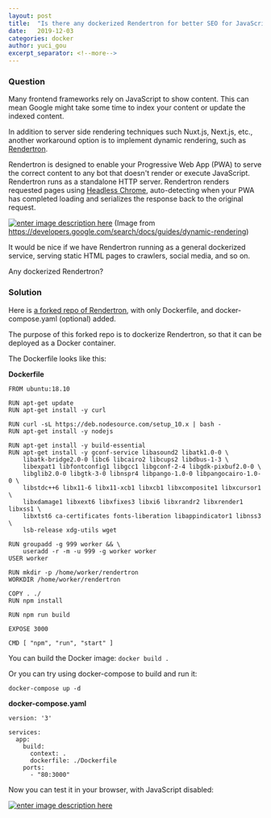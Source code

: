 ```yaml
---
layout: post
title:  "Is there any dockerized Rendertron for better SEO for JavaScript web apps?"
date:   2019-12-03
categories: docker
author: yuci_gou
excerpt_separator: <!--more-->
---
```


### Question
Many frontend frameworks rely on JavaScript to show content. This can mean Google might take some time to index your content or update the indexed content.

In addition to server side rendering techniques such Nuxt.js, Next.js, etc., another workaround option is to implement dynamic rendering, such as [Rendertron][1].

Rendertron is designed to enable your Progressive Web App (PWA) to serve the correct content to any bot that doesn't render or execute JavaScript. Rendertron runs as a standalone HTTP server. Rendertron renders requested pages using [Headless Chrome][2], auto-detecting when your PWA has completed loading and serializes the response back to the original request.

[![enter image description here][3]][3]
(Image from https://developers.google.com/search/docs/guides/dynamic-rendering)

It would be nice if we have Rendertron running as a general dockerized service, serving static HTML pages to crawlers, social media, and so on.

Any dockerized Rendertron?


  [1]: https://github.com/GoogleChrome/rendertron
  [2]: https://developers.google.com/web/tools/puppeteer/articles/ssr
  [3]: https://i.stack.imgur.com/QtHym.jpg

<!--more-->

### Solution
Here is [a forked repo of Rendertron][1], with only Dockerfile, and docker-compose.yaml (optional) added. 

The purpose of this forked repo is to dockerize Rendertron, so that it can be deployed as a Docker container.

The Dockerfile looks like this:

**Dockerfile**
```
FROM ubuntu:18.10

RUN apt-get update
RUN apt-get install -y curl

RUN curl -sL https://deb.nodesource.com/setup_10.x | bash -
RUN apt-get install -y nodejs

RUN apt-get install -y build-essential
RUN apt-get install -y gconf-service libasound2 libatk1.0-0 \
    libatk-bridge2.0-0 libc6 libcairo2 libcups2 libdbus-1-3 \
    libexpat1 libfontconfig1 libgcc1 libgconf-2-4 libgdk-pixbuf2.0-0 \
    libglib2.0-0 libgtk-3-0 libnspr4 libpango-1.0-0 libpangocairo-1.0-0 \
    libstdc++6 libx11-6 libx11-xcb1 libxcb1 libxcomposite1 libxcursor1 \
    libxdamage1 libxext6 libxfixes3 libxi6 libxrandr2 libxrender1 libxss1 \
    libxtst6 ca-certificates fonts-liberation libappindicator1 libnss3 \
    lsb-release xdg-utils wget

RUN groupadd -g 999 worker && \
    useradd -r -m -u 999 -g worker worker
USER worker

RUN mkdir -p /home/worker/rendertron
WORKDIR /home/worker/rendertron

COPY . ./
RUN npm install

RUN npm run build

EXPOSE 3000

CMD [ "npm", "run", "start" ]
```
You can build the Docker image: `docker build .`

Or you can try using docker-compose to build and run it:
```
docker-compose up -d
```

**docker-compose.yaml**

```
version: '3'

services:
  app:
    build:
      context: .
      dockerfile: ./Dockerfile
    ports:
      - "80:3000"
```

Now you can test it in your browser, with JavaScript disabled:

[![enter image description here][2]][2]


  [1]: https://github.com/yucigou/rendertron
  [2]: https://i.stack.imgur.com/7g9HR.png
